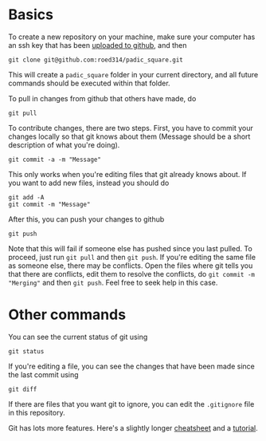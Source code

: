 # Basics

To create a new repository on your machine, make sure your computer has an ssh key that has been [uploaded to github](https://docs.github.com/en/authentication/connecting-to-github-with-ssh/adding-a-new-ssh-key-to-your-github-account), and then

    git clone git@github.com:roed314/padic_square.git

This will create a `padic_square` folder in your current directory, and all future commands should be executed within that folder.

To pull in changes from github that others have made, do

    git pull

To contribute changes, there are two steps.  First, you have to commit your changes locally so that git knows about them (Message should be a short description of what you're doing).

    git commit -a -m "Message"

This only works when you're editing files that git already knows about.  If you want to add new files, instead you should do

    git add -A
    git commit -m "Message"

After this, you can push your changes to github

    git push

Note that this will fail if someone else has pushed since you last pulled.  To proceed, just run `git pull` and then `git push`.  If you're editing the same file as someone else, there may be conflicts.  Open the files where git tells you that there are conflicts, edit them to resolve the conflicts, do `git commit -m "Merging"` and then `git push`.  Feel free to seek help in this case.

# Other commands

You can see the current status of git using

    git status

If you're editing a file, you can see the changes that have been made since the last commit using

    git diff

If there are files that you want git to ignore, you can edit the `.gitignore` file in this repository.

Git has lots more features.  Here's a slightly longer [cheatsheet](https://www.atlassian.com/git/tutorials/atlassian-git-cheatsheet) and a [tutorial](https://www.atlassian.com/git).